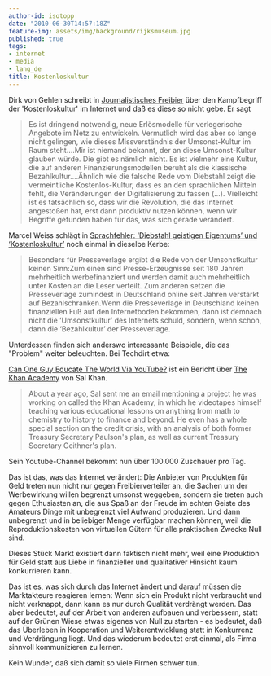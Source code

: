 ```yaml
---
author-id: isotopp
date: "2010-06-30T14:57:18Z"
feature-img: assets/img/background/rijksmuseum.jpg
published: true
tags:
- internet
- media
- lang_de
title: Kostenloskultur
---
```

Dirk von Gehlen schreibt in 
[Journalistisches Freibier](http://www.dirkvongehlen.de/index.php/netz/journalistisches-freibier/) 
über den Kampfbegriff der 'Kostenloskultur' im Internet und daß es diese so nicht gebe. Er sagt 

> Es ist dringend notwendig, neue Erlösmodelle für verlegerische Angebote im
> Netz zu entwickeln. Vermutlich wird das aber so lange nicht gelingen, wie
> dieses Missverständnis der Umsonst-Kultur im Raum steht....Mir ist niemand
> bekannt, der an diese Umsonst-Kultur glauben würde. Die gibt es nämlich
> nicht. Es ist vielmehr eine Kultur, die auf anderen Finanzierungsmodellen
> beruht als die klassische Bezahlkultur....Ähnlich wie die falsche Rede vom
> Diebstahl zeigt die vermeintliche Kostenlos-Kultur, dass es an den
> sprachlichen Mitteln fehlt, die Veränderungen der Digitalisierung zu
> fassen (...). Vielleicht ist es tatsächlich so, dass wir die Revolution,
> die das Internet angestoßen hat, erst dann produktiv nutzen können, wenn
> wir Begriffe gefunden haben für das, was sich gerade verändert.

Marcel Weiss schlägt in 
[Sprachfehler: ‘Diebstahl geistigen Eigentums’ und ‘Kostenloskultur’](http://www.neunetz.com/2010/06/29/sprachfehler-diebstahl-geistigen-eigentums-und-kostenloskultur/) 
noch einmal in dieselbe Kerbe: 

> Besonders für Presseverlage ergibt die Rede von der Umsonstkultur keinen
> Sinn:Zum einen sind Presse-Erzeugnisse seit 180 Jahren mehrheitlich
> werbefinanziert und werden damit auch mehrheitlich unter Kosten an die
> Leser verteilt. Zum anderen setzen die Presseverlage zumindest in
> Deutschland online seit Jahren verstärkt auf Bezahlschranken.Wenn die
> Presseverlage in Deutschland keinen finanziellen Fuß auf den Internetboden
> bekommen, dann ist demnach nicht die ‘Umsonstkultur’ des Internets schuld,
> sondern, wenn schon, dann die ‘Bezahlkultur’ der Presseverlage.

Unterdessen finden sich anderswo interessante Beispiele, die das "Problem"
weiter beleuchten. Bei Techdirt etwa:

[Can One Guy Educate The World Via YouTube?](http://techdirt.com/articles/20100628/0104039978.shtml) 
ist ein Bericht über
[The Khan Academy](http://www.khanacademy.org/) von Sal Khan. 

> About a year ago, Sal sent me an email mentioning a project he was working
> on called the Khan Academy, in which he videotapes himself teaching
> various educational lessons on anything from math to chemistry to history
> to finance and beyond. He even has a whole special section on the credit
> crisis, with an analysis of both former Treasury Secretary Paulson's plan,
> as well as current Treasury Secretary Geithner's plan.

Sein Youtube-Channel bekommt nun über 100.000 Zuschauer pro Tag.

Das ist das, was das Internet verändert: Die Anbieter von Produkten für Geld
treten nun nicht nur gegen Freibierverteiler an, die Sachen um der
Werbewirkung willen begrenzt umsonst weggeben, sondern sie treten auch gegen
Ethusiasten an, die aus Spaß an der Freude im echten Geiste des Amateurs
Dinge mit unbegrenzt viel Aufwand produzieren. Und dann unbegrenzt und in
beliebiger Menge verfügbar machen können, weil die Reproduktionskosten von
virtuellen Gütern für alle praktischen Zwecke Null sind.

Dieses Stück Markt existiert dann faktisch nicht mehr, weil eine Produktion
für Geld statt aus Liebe in finanzieller und qualitativer Hinsicht kaum
konkurrieren kann.

Das ist es, was sich durch das Internet ändert und darauf müssen die
Marktakteure reagieren lernen: Wenn sich ein Produkt nicht verbraucht und
nicht verknappt, dann kann es nur durch Qualität verdrängt werden. Das aber
bedeutet, auf der Arbeit von anderen aufbauen und verbessern, statt auf der
Grünen Wiese etwas eigenes von Null zu starten - es bedeutet, daß das
Überleben in Kooperation und Weiterentwicklung statt in Konkurrenz und
Verdrängung liegt. Und das wiederum bedeutet erst einmal, als Firma sinnvoll
kommunizieren zu lernen.

Kein Wunder, daß sich damit so viele Firmen schwer tun.
